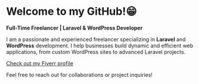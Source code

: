 # Welcome to my GitHub!😁

**Full-Time Freelancer | Laravel & WordPress Developer**

I am a passionate and experienced freelancer specializing in **Laravel** and **WordPress** development. I help businesses build dynamic and efficient web applications, from custom WordPress sites to advanced Laravel projects.

[Check out my Fiverr profile](https://www.fiverr.com/munajatproject)

Feel free to reach out for collaborations or project inquiries!


